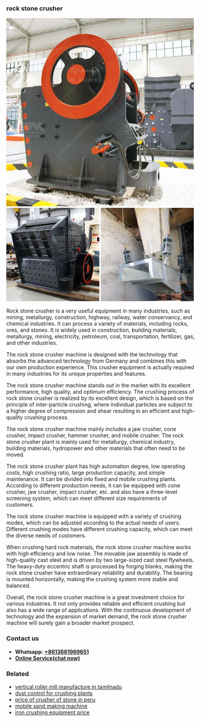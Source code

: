 <h3>rock stone crusher</h3><img src='1708498288.jpg' alt=''><p>Rock stone crusher is a very useful equipment in many industries, such as mining, metallurgy, construction, highway, railway, water conservancy, and chemical industries. It can process a variety of materials, including rocks, ores, and stones. It is widely used in construction, building materials, metallurgy, mining, electricity, petroleum, coal, transportation, fertilizer, gas, and other industries.</p><p>The rock stone crusher machine is designed with the technology that absorbs the advanced technology from Germany and combines this with our own production experience. This crusher equipment is actually required in many industries for its unique properties and features.</p><p>The rock stone crusher machine stands out in the market with its excellent performance, high quality, and optimum efficiency. The crushing process of rock stone crusher is realized by its excellent design, which is based on the principle of inter-particle crushing, where individual particles are subject to a higher degree of compression and shear resulting in an efficient and high-quality crushing process.</p><p>The rock stone crusher machine mainly includes a jaw crusher, cone crusher, impact crusher, hammer crusher, and mobile crusher. The rock stone crusher plant is mainly used for metallurgy, chemical industry, building materials, hydropower and other materials that often need to be moved.</p><p>The rock stone crusher plant has high automation degree, low operating costs, high crushing ratio, large production capacity, and simple maintenance. It can be divided into fixed and mobile crushing plants. According to different production needs, it can be equipped with cone crusher, jaw crusher, impact crusher, etc. and also have a three-level screening system, which can meet different size requirements of customers.</p><p>The rock stone crusher machine is equipped with a variety of crushing modes, which can be adjusted according to the actual needs of users. Different crushing modes have different crushing capacity, which can meet the diverse needs of customers.</p><p>When crushing hard rock materials, the rock stone crusher machine works with high efficiency and low noise. The movable jaw assembly is made of high-quality cast steel and is driven by two large-sized cast steel flywheels. The heavy-duty eccentric shaft is processed by forging blanks, making the rock stone crusher have extraordinary reliability and durability. The bearing is mounted horizontally, making the crushing system more stable and balanced.</p><p>Overall, the rock stone crusher machine is a great investment choice for various industries. It not only provides reliable and efficient crushing but also has a wide range of applications. With the continuous development of technology and the expansion of market demand, the rock stone crusher machine will surely gain a broader market prospect.</p><h3>Contact us</h3><ul><li><strong>Whatsapp:&nbsp;<a href="https://wa.me/8613661969651">+8613661969651</a></strong></li><li><a href="https://swt.shibang-china.com/?git&amp;zhl&amp;rock stone crusher"><strong>Online Service(chat now)</strong></a></li></ul><h3>Related</h3><ul><li><a href='vertical roller mill manufacture in tamilnadu.md'>vertical roller mill manufacture in tamilnadu</a></li><li><a href='dust control for crushing plants.md'>dust control for crushing plants</a></li><li><a href='price of crusher of stone in peru.md'>price of crusher of stone in peru</a></li><li><a href='mobile sand making machine.md'>mobile sand making machine</a></li><li><a href='iron crushing equipment price.md'>iron crushing equipment price</a></li></ul>